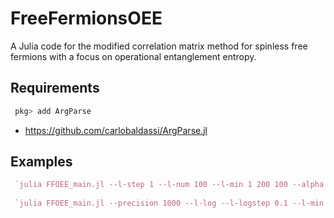 # FreeFermionsOEE

A Julia  code for the modified correlation matrix method for spinless free fermions with a focus on operational entanglement entropy.

## Requirements
```julia
 pkg> add ArgParse
```
* https://github.com/carlobaldassi/ArgParse.jl

## Examples
```julia
 `julia FFOEE_main.jl --l-step 1 --l-num 100 --l-min 1 200 100 --alpha 2 --out L200N100alpha2.dat --eigs --prob
 
 `julia FFOEE_main.jl --precision 1000 --l-log --l-logstep 0.1 --l-min 5 --l-max 1000 1000 500 --alpha 2 --out L1000N500alpha2.dat
```
